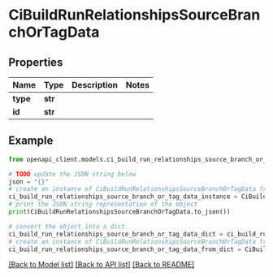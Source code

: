 # CiBuildRunRelationshipsSourceBranchOrTagData


## Properties

Name | Type | Description | Notes
------------ | ------------- | ------------- | -------------
**type** | **str** |  | 
**id** | **str** |  | 

## Example

```python
from openapi_client.models.ci_build_run_relationships_source_branch_or_tag_data import CiBuildRunRelationshipsSourceBranchOrTagData

# TODO update the JSON string below
json = "{}"
# create an instance of CiBuildRunRelationshipsSourceBranchOrTagData from a JSON string
ci_build_run_relationships_source_branch_or_tag_data_instance = CiBuildRunRelationshipsSourceBranchOrTagData.from_json(json)
# print the JSON string representation of the object
print(CiBuildRunRelationshipsSourceBranchOrTagData.to_json())

# convert the object into a dict
ci_build_run_relationships_source_branch_or_tag_data_dict = ci_build_run_relationships_source_branch_or_tag_data_instance.to_dict()
# create an instance of CiBuildRunRelationshipsSourceBranchOrTagData from a dict
ci_build_run_relationships_source_branch_or_tag_data_from_dict = CiBuildRunRelationshipsSourceBranchOrTagData.from_dict(ci_build_run_relationships_source_branch_or_tag_data_dict)
```
[[Back to Model list]](../README.md#documentation-for-models) [[Back to API list]](../README.md#documentation-for-api-endpoints) [[Back to README]](../README.md)


